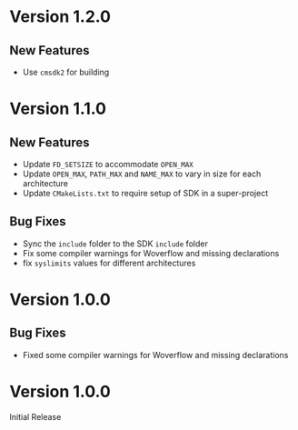 # Version 1.2.0

## New Features

- Use `cmsdk2` for building

# Version 1.1.0

## New Features

- Update `FD_SETSIZE` to accommodate `OPEN_MAX`
- Update `OPEN_MAX`, `PATH_MAX` and `NAME_MAX` to vary in size for each architecture
- Update `CMakeLists.txt` to require setup of SDK in a super-project

## Bug Fixes

- Sync the `include` folder to the SDK `include` folder
- Fix some compiler warnings for Woverflow and missing declarations
- fix `syslimits` values for different architectures

# Version 1.0.0

## Bug Fixes

- Fixed some compiler warnings for Woverflow and missing declarations


# Version 1.0.0

Initial Release
